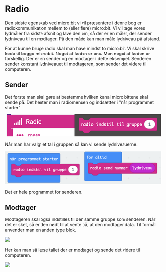 # Radio

Den sidste egenskab ved micro:bit vi vil præsentere i denne bog er radiokommunikation mellem to (eller flere) micro:bit. Vi vil tage vores lydmåler fra sidste afsnit og lave den om, så der er en måler, der sender lydniveau til en modtager. På den måde kan man måle lydniveau på afstand.

For at kunne bruge radio skal man have mindst to micro:bit. Vi skal skrive kode til begge micro:bit. Noget af koden er ens. Men noget af koden er forskellig. Der er en sender og en modtager i dette eksempel. Senderen sender konstant lydniveauet til modtageren, som sender det videre til computeren.

## Sender
Det første man skal gøre at bestemme hvilken kanal micro:bittene skal sende på. Det henter man i radiomenuen og indsætter i "når programmet starter"

![](./assets/makecode/radioinstilkanal.png)

Når man har valgt et tal i gruppen så kan vi sende lydniveauerne. 

![](./assets/makecode/radiosender.png)

Det er hele programmet for senderen.

## Modtager
Modtageren skal også indstilles til den samme gruppe som senderen. Når det er sket, så er den nødt til at vente på, at den modtager data. Til formål anvender man en anden type blok. 

![](./assets/makecode/radionårmodtog.png)

Her kan man så læse tallet der er modtaget og sende det videre til computeren.

![](./assets/makecode/radiomodtagerfærdig.png)

